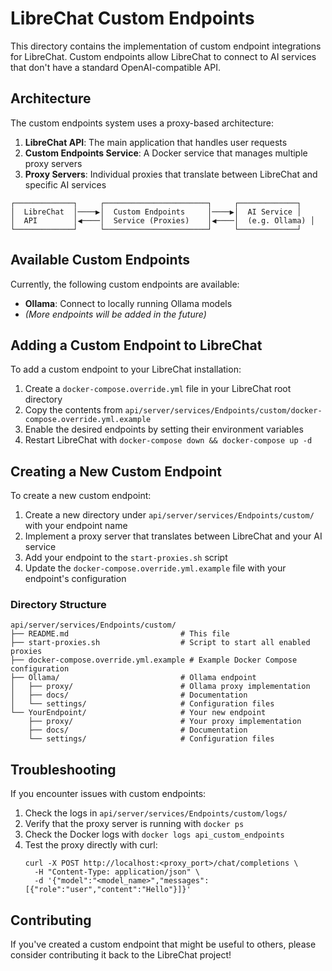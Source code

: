 # LibreChat Custom Endpoints

This directory contains the implementation of custom endpoint integrations for LibreChat. Custom endpoints allow LibreChat to connect to AI services that don't have a standard OpenAI-compatible API.

## Architecture

The custom endpoints system uses a proxy-based architecture:

1. **LibreChat API**: The main application that handles user requests
2. **Custom Endpoints Service**: A Docker service that manages multiple proxy servers
3. **Proxy Servers**: Individual proxies that translate between LibreChat and specific AI services

```
┌─────────────┐     ┌───────────────────────┐     ┌─────────────┐
│  LibreChat  │────▶│  Custom Endpoints     │────▶│  AI Service │
│  API        │◀────│  Service (Proxies)    │◀────│  (e.g. Ollama) │
└─────────────┘     └───────────────────────┘     └─────────────┘
```

## Available Custom Endpoints

Currently, the following custom endpoints are available:

- **Ollama**: Connect to locally running Ollama models
- *(More endpoints will be added in the future)*

## Adding a Custom Endpoint to LibreChat

To add a custom endpoint to your LibreChat installation:

1. Create a `docker-compose.override.yml` file in your LibreChat root directory
2. Copy the contents from `api/server/services/Endpoints/custom/docker-compose.override.yml.example`
3. Enable the desired endpoints by setting their environment variables
4. Restart LibreChat with `docker-compose down && docker-compose up -d`

## Creating a New Custom Endpoint

To create a new custom endpoint:

1. Create a new directory under `api/server/services/Endpoints/custom/` with your endpoint name
2. Implement a proxy server that translates between LibreChat and your AI service
3. Add your endpoint to the `start-proxies.sh` script
4. Update the `docker-compose.override.yml.example` file with your endpoint's configuration

### Directory Structure

```
api/server/services/Endpoints/custom/
├── README.md                         # This file
├── start-proxies.sh                  # Script to start all enabled proxies
├── docker-compose.override.yml.example # Example Docker Compose configuration
├── Ollama/                           # Ollama endpoint
│   ├── proxy/                        # Ollama proxy implementation
│   ├── docs/                         # Documentation
│   └── settings/                     # Configuration files
└── YourEndpoint/                     # Your new endpoint
    ├── proxy/                        # Your proxy implementation
    ├── docs/                         # Documentation
    └── settings/                     # Configuration files
```

## Troubleshooting

If you encounter issues with custom endpoints:

1. Check the logs in `api/server/services/Endpoints/custom/logs/`
2. Verify that the proxy server is running with `docker ps`
3. Check the Docker logs with `docker logs api_custom_endpoints`
4. Test the proxy directly with curl:
   ```
   curl -X POST http://localhost:<proxy_port>/chat/completions \
     -H "Content-Type: application/json" \
     -d '{"model":"<model_name>","messages":[{"role":"user","content":"Hello"}]}'
   ```

## Contributing

If you've created a custom endpoint that might be useful to others, please consider contributing it back to the LibreChat project! 
